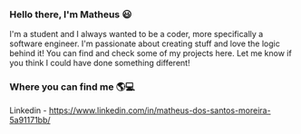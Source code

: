 ### Hello there, I'm Matheus 😃

I'm a student and I always wanted to be a coder, more specifically a software engineer. I'm passionate about creating stuff and love the logic behind it!
You can find and check some of my projects here. Let me know if you think I could have done something different!

### Where you can find me 🌎💻
Linkedin - https://www.linkedin.com/in/matheus-dos-santos-moreira-5a91171bb/

